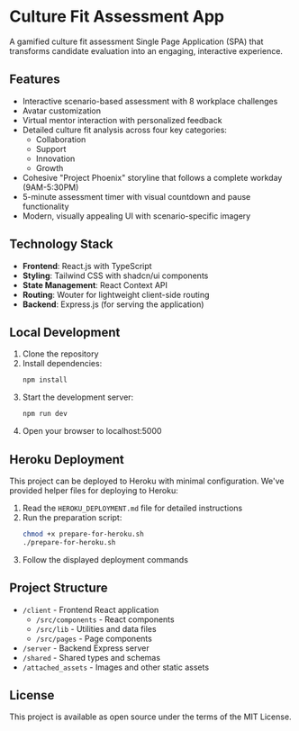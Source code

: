# Culture Fit Assessment App

A gamified culture fit assessment Single Page Application (SPA) that transforms candidate evaluation into an engaging, interactive experience.

## Features

- Interactive scenario-based assessment with 8 workplace challenges
- Avatar customization
- Virtual mentor interaction with personalized feedback
- Detailed culture fit analysis across four key categories:
  - Collaboration
  - Support
  - Innovation
  - Growth
- Cohesive "Project Phoenix" storyline that follows a complete workday (9AM-5:30PM)
- 5-minute assessment timer with visual countdown and pause functionality
- Modern, visually appealing UI with scenario-specific imagery

## Technology Stack

- **Frontend**: React.js with TypeScript
- **Styling**: Tailwind CSS with shadcn/ui components
- **State Management**: React Context API
- **Routing**: Wouter for lightweight client-side routing
- **Backend**: Express.js (for serving the application)

## Local Development

1. Clone the repository
2. Install dependencies:
   ```bash
   npm install
   ```
3. Start the development server:
   ```bash
   npm run dev
   ```
4. Open your browser to localhost:5000

## Heroku Deployment

This project can be deployed to Heroku with minimal configuration. We've provided helper files for deploying to Heroku:

1. Read the `HEROKU_DEPLOYMENT.md` file for detailed instructions
2. Run the preparation script:
   ```bash
   chmod +x prepare-for-heroku.sh
   ./prepare-for-heroku.sh
   ```
3. Follow the displayed deployment commands

## Project Structure

- `/client` - Frontend React application
  - `/src/components` - React components
  - `/src/lib` - Utilities and data files
  - `/src/pages` - Page components
- `/server` - Backend Express server
- `/shared` - Shared types and schemas
- `/attached_assets` - Images and other static assets

## License

This project is available as open source under the terms of the MIT License.